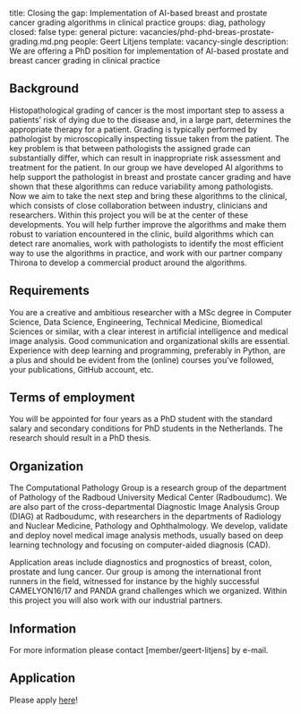 title: Closing the gap: Implementation of AI-based breast and prostate cancer grading algorithms in clinical practice
groups: diag, pathology
closed: false
type: general
picture: vacancies/phd-phd-breas-prostate-grading.md.png
people: Geert Litjens
template: vacancy-single
description: We are offering a PhD position for implementation of AI-based prostate and breast cancer grading in clinical practice

## Background
Histopathological grading of cancer is the most important step to assess a patients’ risk of dying due to the disease and, in a large part, determines the appropriate therapy for a patient. Grading is typically performed by pathologist by microscopically inspecting tissue taken from the patient. The key problem is that between pathologists the assigned grade can substantially differ, which can result in inappropriate risk assessment and treatment for the patient. In our group we have developed AI algorithms to help support the pathologist in breast and prostate cancer grading and have shown that these algorithms can reduce variability among pathologists. Now we aim to take the next step and bring these algorithms to the clinical, which consists of close collaboration between industry, clinicians and researchers. Within this project you will be at the center of these developments. You will help further improve the algorithms and make them robust to variation encountered in the clinic, build algorithms which can detect rare anomalies, work with pathologists to identify the most efficient way to use the algorithms in practice, and work with our partner company Thirona to develop a commercial product around the algorithms.

## Requirements
You are a creative and ambitious researcher with a MSc degree in Computer Science, Data Science, Engineering, Technical Medicine, Biomedical Sciences or similar, with a clear interest in artificial intelligence and medical image analysis. Good communication and organizational skills are essential. Experience with deep learning and programming, preferably in Python, are a plus and should be evident from the (online) courses you've followed, your publications, GitHub account, etc.

## Terms of employment
You will be appointed for four years as a PhD student with the standard salary and secondary conditions for PhD students in the Netherlands. The research should result in a PhD thesis.

## Organization
The Computational Pathology Group is a research group of the department of Pathology of the Radboud University Medical Center (Radboudumc). We are also part of the cross-departmental Diagnostic Image Analysis Group (DIAG) at Radboudumc, with researchers in the departments of Radiology and Nuclear Medicine, Pathology and Ophthalmology. We develop, validate and deploy novel medical image analysis methods, usually based on deep learning technology and focusing on computer-aided diagnosis (CAD).
 
Application areas include diagnostics and prognostics of breast, colon, prostate and lung cancer. Our group is among the international front runners in the field, witnessed for instance by the highly successful CAMELYON16/17 and PANDA grand challenges which we organized. Within this project you will also work with our industrial partners.

## Information
For more information please contact [member/geert-litjens] by e-mail.

## Application
Please apply [here](https://www.radboudumc.nl/en/vacancies/87381-phd-candidate-closing-the-gap-implementation-of-ai-based-breast-and-prostate-grading-algorithm)!
